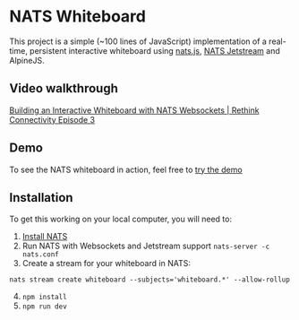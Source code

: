 # NATS Whiteboard

This project is a simple (~100 lines of JavaScript) implementation of a real-time, persistent interactive whiteboard using [nats.js](https://github.com/nats-io/nats.js), [NATS Jetstream](https://docs.nats.io/nats-concepts/jetstream) and AlpineJS.

## Video walkthrough
[Building an Interactive Whiteboard with NATS Websockets | Rethink Connectivity Episode 3 ](https://www.youtube.com/watch?v=As5FojxWViI&list=PLgqCaaYodvKY22TpvwlsalIArTmc56W9h&index=3)

## Demo
To see the NATS whiteboard in action, feel free to [try the demo](https://nats-whiteboard.onrender.com/)

## Installation
To get this working on your local computer, you will need to:

1. [Install NATS](https://docs.nats.io/running-a-nats-service/introduction/installation)
2. Run NATS with Websockets and Jetstream support `nats-server -c nats.conf`
3. Create a stream for your whiteboard in NATS:
```
nats stream create whiteboard --subjects='whiteboard.*' --allow-rollup
```
4. `npm install`
5. `npm run dev`
